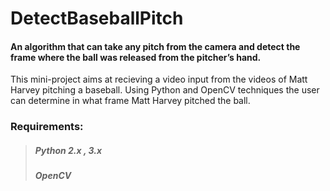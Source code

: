 # DetectBaseballPitch
#### An algorithm that can take any pitch from the camera and detect the frame where the ball was released from the pitcher’s hand.

This mini-project aims at recieving a video input from the videos of Matt Harvey pitching a baseball. Using Python and OpenCV techniques the user can determine in what frame Matt Harvey pitched the ball.




### Requirements:
>##### Python 2.x , 3.x
>##### OpenCV 

### 
